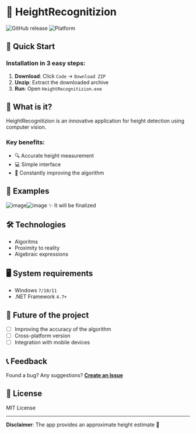 # 📏 HeightRecognitizion

![GitHub release](https://img.shields.io/badge/version-1.0-blue)
![Platform](https://img.shields.io/badge/platform-windows-brightgreen)

## 🚀 Quick Start

### Installation in 3 easy steps:
1. **Download**: Click `Code` → `Download ZIP`
2. **Unzip**: Extract the downloaded archive
3. **Run**: Open `HeightRecognitizion.exe`

## 🤔 What is it?

HeightRecognitizion is an innovative application for height detection using computer vision.

### Key benefits:
- 🔍 Accurate height measurement
- 💻 Simple interface
- 🚀 Constantly improving the algorithm

## 🔧 Examples
![image](https://github.com/user-attachments/assets/93ab537e-5e28-491e-a43b-5d6e6cf51739)![image](https://github.com/user-attachments/assets/3cbc6052-899c-41ea-bbac-846d60ea4049)
✨ It will be finalized



## 🛠 Technologies

- Algoritms
- Proximity to reality
- Algebraic expressions

## 🖥 System requirements

- Windows `7/10/11`
- .NET Framework `4.7+`

## 🔮 Future of the project

- [ ] Improving the accuracy of the algorithm
- [ ] Cross-platform version
- [ ] Integration with mobile devices

## 📞 Feedback

Found a bug? Any suggestions?
**[Create an Issue](https://github.com/qwaaantex/HeightRecognitizion/issues)**

## 📄 License

MIT License

---

**Disclaimer**: The app provides an approximate height estimate 📏
